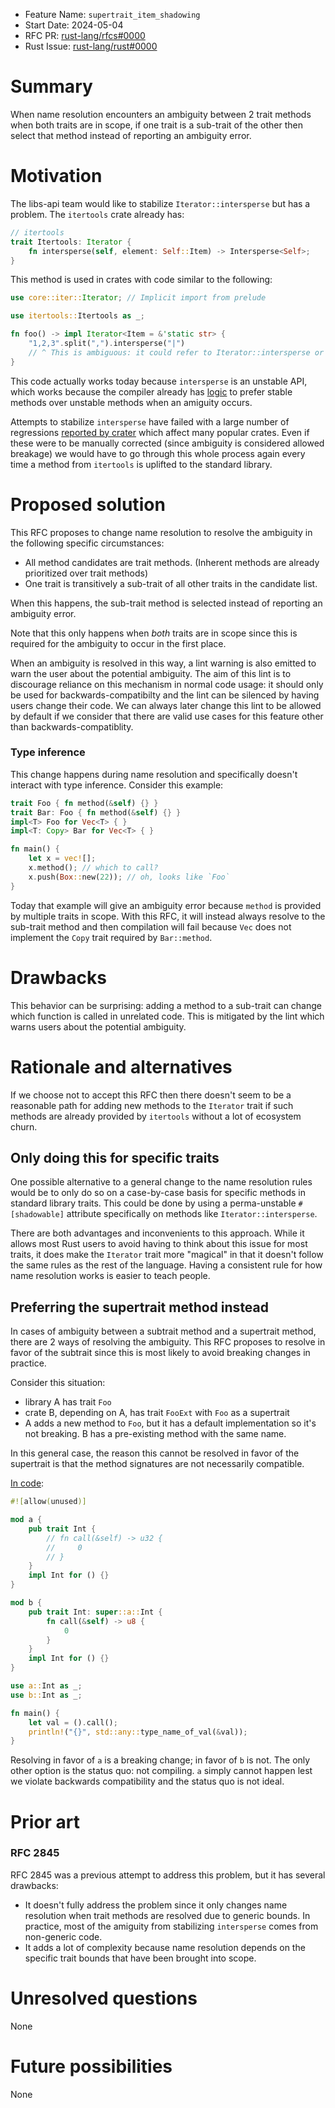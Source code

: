 - Feature Name: `supertrait_item_shadowing`
- Start Date: 2024-05-04
- RFC PR: [rust-lang/rfcs#0000](https://github.com/rust-lang/rfcs/pull/0000)
- Rust Issue: [rust-lang/rust#0000](https://github.com/rust-lang/rust/issues/0000)

# Summary
[summary]: #summary

When name resolution encounters an ambiguity between 2 trait methods when both traits are in scope, if one trait is a sub-trait of the other then select that method instead of reporting an ambiguity error.

# Motivation
[motivation]: #motivation


The libs-api team would like to stabilize `Iterator::intersperse` but has a problem. The `itertools` crate already has:

```rust
// itertools
trait Itertools: Iterator {
    fn intersperse(self, element: Self::Item) -> Intersperse<Self>;
}
```

This method is used in crates with code similar to the following:

```rust
use core::iter::Iterator; // Implicit import from prelude

use itertools::Itertools as _;

fn foo() -> impl Iterator<Item = &'static str> {
    "1,2,3".split(",").intersperse("|")
    // ^ This is ambiguous: it could refer to Iterator::intersperse or Itertools::intersperse
}
```

This code actually works today because `intersperse` is an unstable API, which works because the compiler already has [logic](https://github.com/rust-lang/rust/pull/48552) to prefer stable methods over unstable methods when an amiguity occurs.

Attempts to stabilize `intersperse` have failed with a large number of regressions [reported by crater](https://github.com/rust-lang/rust/issues/88967) which affect many popular crates. Even if these were to be manually corrected (since ambiguity is considered allowed breakage) we would have to go through this whole process again every time a method from `itertools` is uplifted to the standard library.

# Proposed solution
[proposed-solution]: #proposed-solution

This RFC proposes to change name resolution to resolve the ambiguity in the following specific circumstances:
- All method candidates are trait methods. (Inherent methods are already prioritized over trait methods)
- One trait is transitively a sub-trait of all other traits in the candidate list.

When this happens, the sub-trait method is selected instead of reporting an ambiguity error.

Note that this only happens when *both* traits are in scope since this is required for the ambiguity to occur in the first place.

When an ambiguity is resolved in this way, a lint warning is also emitted to warn the user about the potential ambiguity. The aim of this lint is to discourage reliance on this mechanism in normal code usage: it should only be used for backwards-compatibilty and the lint can be silenced by having users change their code. We can always later change this lint to be allowed by default if we consider that there are valid use cases for this feature other than backwards-compatiblity.

### Type inference

This change happens during name resolution and specifically doesn't interact with type inference. Consider this example:

```rust
trait Foo { fn method(&self) {} }
trait Bar: Foo { fn method(&self) {} }
impl<T> Foo for Vec<T> { }
impl<T: Copy> Bar for Vec<T> { }

fn main() {
    let x = vec![];
    x.method(); // which to call?
    x.push(Box::new(22)); // oh, looks like `Foo`
}
```

Today that example will give an ambiguity error because `method` is provided by multiple traits in scope. With this RFC, it will instead always resolve to the sub-trait method and then compilation will fail because `Vec` does not implement the `Copy` trait required by `Bar::method`.

# Drawbacks
[drawbacks]: #drawbacks

This behavior can be surprising: adding a method to a sub-trait can change which function is called in unrelated code. This is mitigated by the lint which warns users about the potential ambiguity.

# Rationale and alternatives
[rationale-and-alternatives]: #rationale-and-alternatives

If we choose not to accept this RFC then there doesn't seem to be a reasonable path for adding new methods to the `Iterator` trait if such methods are already provided by `itertools` without a lot of ecosystem churn.

## Only doing this for specific traits

One possible alternative to a general change to the name resolution rules would be to only do so on a case-by-case basis for specific methods in standard library traits. This could be done by using a perma-unstable `#[shadowable]` attribute specifically on methods like `Iterator::intersperse`.

There are both advantages and inconvenients to this approach. While it allows most Rust users to avoid having to think about this issue for most traits, it does make the `Iterator` trait more "magical" in that it doesn't follow the same rules as the rest of the language. Having a consistent rule for how name resolution works is easier to teach people.

## Preferring the supertrait method instead

In cases of ambiguity between a subtrait method and a supertrait method, there are 2 ways of resolving the ambiguity. This RFC proposes to resolve in favor of the subtrait since this is most likely to avoid breaking changes in practice.

Consider this situation:

- library A has trait `Foo`
- crate B, depending on A, has trait `FooExt` with `Foo` as a supertrait
- A adds a new method to `Foo`, but it has a default implementation so it's not breaking. B has a pre-existing method with the same name.

In this general case, the reason this cannot be resolved in favor of the supertrait is that the method signatures are not necessarily compatible.

[In code](https://play.rust-lang.org/?version=stable&mode=debug&edition=2021&gist=b3919f7a8480c445d40b18a240936a07):

```rust
#![allow(unused)]

mod a {
    pub trait Int {
        // fn call(&self) -> u32 {
        //     0
        // }
    }
    impl Int for () {}
}

mod b {
    pub trait Int: super::a::Int {
        fn call(&self) -> u8 {
            0
        }
    }
    impl Int for () {}
}

use a::Int as _;
use b::Int as _;

fn main() {
    let val = ().call();
    println!("{}", std::any::type_name_of_val(&val));
}
```

Resolving in favor of `a` is a breaking change; in favor of `b` is not. The only other option is the status quo: not compiling. `a` simply cannot happen lest we violate backwards compatibility and the status quo is not ideal.

# Prior art
[prior-art]: #prior-art

### RFC 2845

RFC 2845 was a previous attempt to address this problem, but it has several drawbacks:
- It doesn't fully address the problem since it only changes name resolution when trait methods are resolved due to generic bounds. In practice, most of the amiguity from stabilizing `intersperse` comes from non-generic code.
- It adds a lot of complexity because name resolution depends on the specific trait bounds that have been brought into scope.

# Unresolved questions
[unresolved-questions]: #unresolved-questions

None

# Future possibilities
[future-possibilities]: #future-possibilities

None
